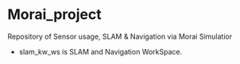 # Morai_project
Repository of Sensor usage, SLAM &amp; Navigation via Morai Simulatior

- slam_kw_ws is SLAM and Navigation WorkSpace.
